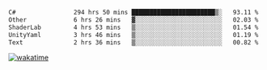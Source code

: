 <!--START_SECTION:waka-->

```txt
C#                294 hrs 50 mins ███████████████████████▒░   93.11 %
Other             6 hrs 26 mins   ▓░░░░░░░░░░░░░░░░░░░░░░░░   02.03 %
ShaderLab         4 hrs 53 mins   ▒░░░░░░░░░░░░░░░░░░░░░░░░   01.54 %
UnityYaml         3 hrs 46 mins   ▒░░░░░░░░░░░░░░░░░░░░░░░░   01.19 %
Text              2 hrs 36 mins   ▒░░░░░░░░░░░░░░░░░░░░░░░░   00.82 %
```

<!--END_SECTION:waka-->
[![wakatime](https://wakatime.com/badge/user/6c2f442e-41b4-42e3-bc06-d5d8203ad1da.svg)](https://wakatime.com/@6c2f442e-41b4-42e3-bc06-d5d8203ad1da)
